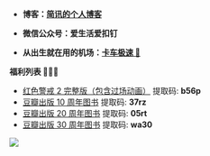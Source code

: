 - **博客：[简讯的个人博客](https://lijianxun.top)**

- **微信公众号：爱生活爱扣钉**

- **从出生就在用的机场：[卡车极速 🚀](https://kcssr.app/auth/register?code=jUqG)**

**福利列表 👨🏼‍💻**

- [红色警戒 2 完整版（包含过场动画）](https://www.aliyundrive.com/s/rMQpBSXvcrN) 提取码: **b56p**
- [豆瓣出版 10 周年图书](https://www.aliyundrive.com/s/ATx9mahc4dh) 提取码: **37rz**
- [豆瓣出版 20 周年图书](https://www.aliyundrive.com/s/tp6D5h9GDEh) 提取码: **05rt**
- [豆瓣出版 30 周年图书](https://www.aliyundrive.com/s/RsausfDimoU) 提取码: **wa30**

![](https://s2.loli.net/2022/04/30/tHkiOFDYy18ISo2.jpg)
